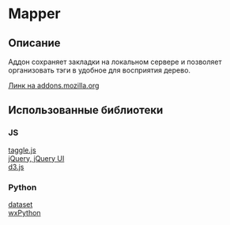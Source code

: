 # Mapper

## Описание

Аддон сохраняет закладки на локальном сервере и позволяет организовать тэги в удобное для восприятия дерево.

[Линк на addons.mozilla.org](https://addons.mozilla.org/en-US/firefox/addon/mapper/)

## Использованные библиотеки

### JS
[taggle.js](https://github.com/okcoker/taggle.js)\
[jQuery, jQuery UI](https://github.com/jquery)\
[d3.js](https://github.com/d3/d3)
### Python
[dataset](https://github.com/pudo/dataset)\
[wxPython](https://wxpython.org/)
